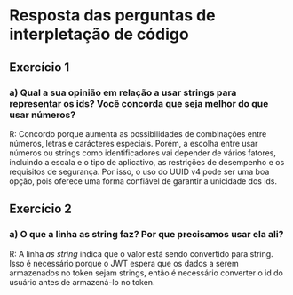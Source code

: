 # Resposta das perguntas de interpletação de código

## Exercício 1

### a) Qual a sua opinião em relação a usar strings para representar os ids? Você concorda que seja melhor do que usar números?

R: Concordo porque aumenta as possibilidades de combinações entre números, letras e carácteres especiais.
Porém, a escolha entre usar números ou strings como identificadores vai depender de vários fatores, incluindo a escala e o tipo de aplicativo, as restrições de desempenho e os requisitos de segurança. Por isso, o uso do UUID v4 pode ser uma boa opção, pois oferece uma forma confiável de garantir a unicidade dos ids.

## Exercício 2

### a) O que a linha as string faz? Por que precisamos usar ela ali?

R: A linha *as string* indica que o valor está sendo convertido para string. Isso é necessário porque o JWT espera que os dados a serem armazenados no token sejam strings, então é necessário converter o id do usuário antes de armazená-lo no token.
